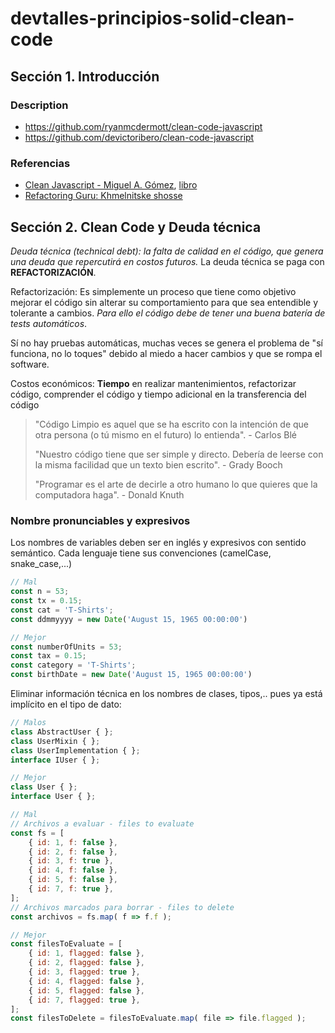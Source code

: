 # devtalles-principios-solid-clean-code

## Sección 1. Introducción

### Description

- https://github.com/ryanmcdermott/clean-code-javascript
- https://github.com/devictoribero/clean-code-javascript

### Referencias

- [Clean Javascript - Miguel A. Gómez](https://github.com/patchamama/clean-javascript-book), [libro](https://cleanjavascript.es/)
- [Refactoring Guru: Khmelnitske shosse](https://refactoring.guru/)

## Sección 2. Clean Code y Deuda técnica

_Deuda técnica (technical debt): la falta de calidad en el código, que genera una deuda que repercutirá en costos futuros._ La deuda técnica se paga con **REFACTORIZACIÓN**.

Refactorización: Es simplemente un proceso que tiene como objetivo mejorar el código sin alterar su comportamiento para que sea entendible y tolerante a cambios. *Para ello el código debe de tener una buena batería de tests automáticos*.

Sí no hay pruebas automáticas, muchas veces se genera el problema de "sí funciona, no lo toques" debido al miedo a hacer cambios y que se rompa el software. 

Costos económicos: **Tiempo** en realizar mantenimientos, refactorizar código, comprender el código y tiempo adicional en la transferencia del código

> "Código Limpio es aquel que se ha escrito con la intención de que otra persona (o tú mismo en el futuro) lo entienda". - Carlos Blé
> 
> "Nuestro código tiene que ser simple y directo. Debería de leerse con la misma facilidad que un texto bien escrito". - Grady Booch
>
> "Programar es el arte de decirle a otro humano lo que quieres que la computadora haga". - Donald Knuth

### Nombre pronunciables y expresivos

Los nombres de variables deben ser en inglés y expresivos con sentido semántico. Cada lenguaje tiene sus convenciones (camelCase, snake_case,...)

```js
// Mal
const n = 53;
const tx = 0.15;
const cat = 'T-Shirts';
const ddmmyyyy = new Date('August 15, 1965 00:00:00')

// Mejor
const numberOfUnits = 53;
const tax = 0.15;
const category = 'T-Shirts';
const birthDate = new Date('August 15, 1965 00:00:00')
```

Eliminar información técnica en los nombres de clases, tipos,.. pues ya está implícito en el tipo de dato:

```js
// Malos
class AbstractUser { };
class UserMixin { };
class UserImplementation { };
interface IUser { };

// Mejor
class User { };
interface User { };

// Mal
// Archivos a evaluar - files to evaluate
const fs = [
    { id: 1, f: false },
    { id: 2, f: false },
    { id: 3, f: true },
    { id: 4, f: false },
    { id: 5, f: false },
    { id: 7, f: true },
]; 
// Archivos marcados para borrar - files to delete
const archivos = fs.map( f => f.f );

// Mejor
const filesToEvaluate = [
    { id: 1, flagged: false },
    { id: 2, flagged: false },
    { id: 3, flagged: true },
    { id: 4, flagged: false },
    { id: 5, flagged: false },
    { id: 7, flagged: true },
]; 
const filesToDelete = filesToEvaluate.map( file => file.flagged );
```


